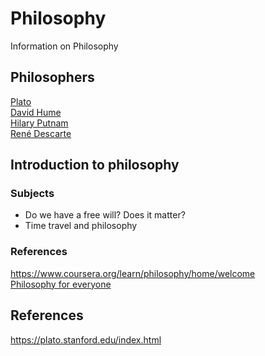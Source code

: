 # Philosophy

Information on Philosophy

## Philosophers

[Plato](https://en.wikipedia.org/wiki/Plato)  
[David Hume](https://sv.wikipedia.org/wiki/David_Hume)  
[Hilary Putnam](https://sv.wikipedia.org/wiki/Hilary_Putnam)  
[René Descarte](https://en.wikipedia.org/wiki/René_Descartes)  

## Introduction to philosophy

### Subjects

* Do we have a free will? Does it matter?
* Time travel and philosophy

### References

<https://www.coursera.org/learn/philosophy/home/welcome>  
[Philosophy for everyone](https://www.routledge.com/Philosophy-for-Everyone-2nd-Edition/Chrisman-Pritchard-Fletcher-Mason-Lavelle-Massimi-Richmond-Ward/p/book/9781138672949?gclid=Cj0KCQjwhvf6BRCkARIsAGl1GGguVSqxXRAUwrVzTMM4l_JIq9ddWC0TFF3BR3XcoEnknJWvHt0MSPQaAqzIEALw_wcB)

## References

<https://plato.stanford.edu/index.html>  
